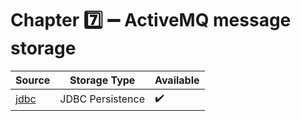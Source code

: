 # Chapter :seven: :heavy_minus_sign: ActiveMQ message storage 


| Source  |  Storage Type | Available |
|---------|--|----|
| [jdbc](jdbc) |  JDBC Persistence | :heavy_check_mark: |
